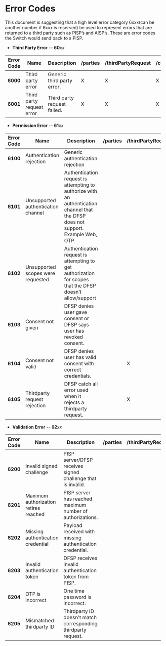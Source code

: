 # Error Codes

This document is suggesting that a high level error category 6xxx(can be another number if 6xxx is reserved) be used to represent errors that are returned to a third party such as PISP’s and AISP’s. These are error codes the Switch would send back to a PISP.

- **Third Party Error** -- **60**_xx_

| **Error Code** | **Name** | **Description** | /parties | /thirdPartyRequest | /consentRequests | /authorizations | /consents |
| --- | --- | --- | --- | --- | --- | --- | --- |
| **6000** | Third party error | Generic third party error. | X | X | X | X | X |
| **6001** | Third party request error | Third party request failed. | X | X | X | X | X |

- **Permission Error** -- **61**_xx_

| **Error Code** | **Name** | **Description** | /parties | /thirdPartyRequest | /consentRequests | /authorizations | /consents |
| --- | --- | --- | --- | --- | --- | --- | --- |
| **6100** | Authentication rejection | Generic authentication rejection |  |  | X | X |  |
| **6101** | Unsupported authentication channel | Authentication request is attempting to authorize with an authentication channel that the DFSP does not support. Example Web, OTP. |  |  | X | X |  |
| **6102** | Unsupported scopes were requested | Authentication request is attempting to get authorization for scopes that the DFSP doesn’t allow/support |  |  | X | X |  |
| **6103** | Consent not given | DFSP denies user gave consent or DFSP says user has revoked consent. |  |  | X |  |  |
| **6104** | Consent not valid | DFSP denies user has valid consent with correct credentials. |  | X | X |  |  |
| **6105** | Thirdparty request rejection | DFSP catch all error used when it rejects a thirdparty request. |  | X | X | X | X |

- **Validation Error** -- **62**_xx_

| **Error Code** | **Name** | **Description** | /parties | /thirdPartyRequest | /consentRequests | /authorizations | /consents |
| --- | --- | --- | --- | --- | --- | --- | --- |
| **6200** | Invalid signed challenge | PISP server/DFSP receives signed challenge that is invalid. |  |  | X | X |  |
| **6201** | Maximum authorization retires reached | PISP server has reached maximum number of authorizations. |  |  | X | X |  |
| **6202** | Missing authentication credential | Payload received with missing authentication credential.  |  |  |  | X |  |  |
| **6203** | Invalid authentication token | DFSP receives invalid authentication token from PISP.  |  |  |  | X |  |
| **6204** | OTP is incorrect | One time password is incorrect.  |  |  |  | X |  |
| **6205** | Mismatched thirdparty ID | Thirdparty ID doesn't match corresponding thirdparty request.  |  |  |  | X |  |
